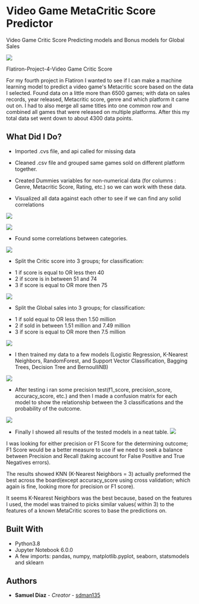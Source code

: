 # Video Game MetaCritic Score Predictor

Video Game Critic Score Predicting models and Bonus models for Global Sales

![](images/videogamebanner.png)

Flatiron-Project-4-Video Game Critic Score

For my fourth project in Flatiron I wanted to see if I can make a machine learning model to predict a video game's Metacritic score based on the data I selected. Found data on a little more than 6500 games; with data on sales records, year released, Metacritic score, genre and which platform it came out on. I had to also merge all same titles into one common row and combined all games that were released on multiple platforms. After this my total data set went down to about 4300 data points.

## What Did I Do?

* Imported .cvs file, and api called for missing data

* Cleaned .csv file and grouped same games sold on different platform together.

* Created Dummies variables for non-numerical data (for columns : Genre, Metacritic Score, Rating, etc.) so we can work with these data.

* Visualized all data against each other to see if we can find any solid correlations

![](images/Picture2.png)

![](images/correlation.png)

* Found some correlations between categories.

![](images/Picture3.png)


* Split the Critic score into 3 groups; for classification:
- 1 if score is equal to OR less then 40
- 2 if score is in between 51 and 74
- 3 if score is equal to OR more then 75

![](images/Critic_classification.png)

* Split the Global  sales into 3 groups; for classification:
- 1 if sold equal to OR less then 1.50 million
- 2 if sold in between 1.51 million and 7.49 million
- 3 if score is equal to OR more then 7.5 million

![](images/Classification_vs_count_vs_platform.png)

* I then trained my data to a few models (Logistic Regression, K-Nearest Neighbors, RandomForest, and Support Vector Classification, Bagging Trees, Decision Tree and BernoulliNB)

![](images/sample_model_results.png)

* After testing i ran some precision test(f1_score, precision_score, accuracy_score, etc.) and then I made a confusion matrix for each model to show the relationship between the 3 classifications and the probability of the outcome.

![](images/knn_confusion_matrix.png)

* Finally I showed all results of the tested models in a neat table.
![](images/all_evalutions_table.png)

I was looking for either precision or F1 Score for the determining outcome; F1 Score would be a better measure to use if we need to seek a balance between Precision and Recall (taking account for False Positive and True Negatives errors).

The results showed KNN (K-Nearest Neighbors = 3) actually preformed the best across the board(except accuracy_score using cross validation; which again is fine, looking more for precision or F1 score).

It seems K-Nearest Neighbors was the best because, based on the features I used, the model was trained to  picks similar values( within 3) to the features of a known MetaCritic scores to base the predictions on.




## Built With

* Python3.8
* Jupyter Notebook 6.0.0
* A few imports: pandas, numpy, matplotlib.pyplot, seaborn, statsmodels and sklearn


## Authors

* **Samuel Diaz** - *Creator* - [sdman135](https://github.com/sdman135/)
